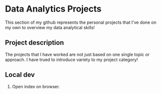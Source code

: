 # Data Analytics Projects

This section of my github represents the personal projects that I've done on my own to overview my data analytical skills!

## Project description

The projects that I have worked are not just based on one single topic or approach. I have trued to introduce variety to my project category!

## Local dev

1. Open index on browser.
